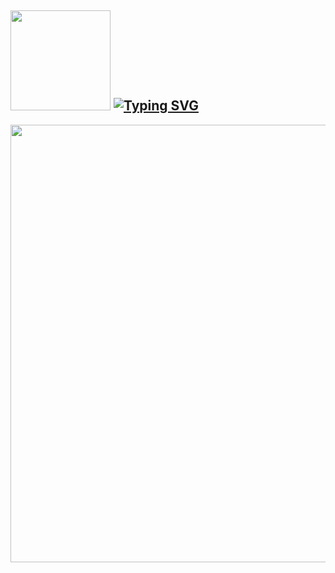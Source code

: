 <h2> <img src="https://i.giphy.com/media/v1.Y2lkPTc5MGI3NjExenNrbjdva3c4ZHdvaWw4dzB1dmt1ZWI2eWg0ZHFhb2IwcW93cm5laCZlcD12MV9pbnRlcm5hbF9naWZfYnlfaWQmY3Q9cw/iOFSGSk5W7GoDUo92p/giphy.gif" width="160px"/>  <a href="https://git.io/typing-svg"><img src="https://readme-typing-svg.herokuapp.com?font=Abril+Fatface&size=30&pause=100&color=000000&background=E17F0439&vCenter=true&width=280&height=40&lines=Model+Project" alt="Typing SVG" /></h2>

 <div id="header" align="left">
  <img src= "https://i.giphy.com/media/v1.Y2lkPTc5MGI3NjExYnpvZ2V3ZzdxeGVrYTZmN3c0eG9ka2wzY2d2MHhzbjJkZHlsNGRudiZlcD12MV9pbnRlcm5hbF9naWZfYnlfaWQmY3Q9Zw/kyVWgqWqZjdq8/giphy.gif" width="700"/>
</div>